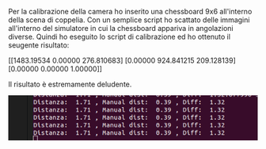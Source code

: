 Per la calibrazione della camera ho inserito una chessboard 9x6 all'interno della scena di coppelia. Con un semplice script ho scattato delle immagini all'interno del simulatore in cui la chessboard appariva in angolazioni diverse. Quindi ho eseguito lo script di calibrazione ed ho ottenuto il seugente risultato:

[[1483.19534 0.00000 276.810683]
 [0.00000 924.841215 209.128139]
 [0.00000 0.00000 1.00000]]

Il risultato è estremamente deludente.

![alt text](image.png)